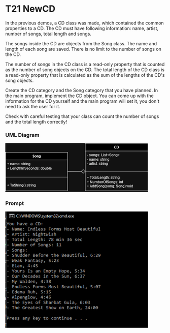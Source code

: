 # T21 NewCD

In the previous demos, a CD class was made, which contained the common properties to a CD. The CD must have following information: name, artist, number of songs, total length and songs.

The songs inside the CD are objects from the Song class. The name and length of each song are saved. There is no limit to the number of songs on the CD.

The number of songs in the CD class is a read-only property that is counted as the number of song objects on the CD.
The total length of the CD class is a read-only property that is calculated as the sum of the lengths of the CD's song objects.

Create the CD category and the Song category that you have planned. In the main program, implement the CD object. You can come up with the information for the CD yourself and the main program will set it, you don't need to ask the user for it.

Check with careful testing that your class can count the number of songs and the total length correctly!

### UML Diagram

<img src='./screenshots/newcd_uml(1).png' width=450>

### Prompt 

<img src='./screenshots/prompt.png' width=450>
